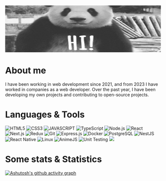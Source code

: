 ![HEADER](https://github.com/Nekitech/nekitech/blob/main/assets/hi-gif-4.gif)

# About me
I have been working in web development since 2021, and from 2023 I have worked in companies as a web developer. Over the past year, I have been developing my own projects and contributing to open-source projects.

# Languages & Tools
![HTML5](https://img.shields.io/badge/HTML5-000?style=for-the-badge&logo=html5)
![CSS3](https://img.shields.io/badge/CSS3-000?style=for-the-badge&logo=css3)
![JAVASCRIPT](https://img.shields.io/badge/JavaScript-000?style=for-the-badge&logo=javascript)
![TypeScript](https://img.shields.io/badge/TypeScript-000?style=for-the-badge&logo=typescript&logoColor=white)
![Node.js](https://img.shields.io/badge/Node.js-000?style=for-the-badge&logo=node.js)
![React](https://img.shields.io/badge/React-000?style=for-the-badge&logo=react)
![Next.js](https://img.shields.io/badge/Next-black?style=for-the-badge&logo=next.js&logoColor=white)
![Redux](https://img.shields.io/badge/Redux-000?style=for-the-badge&logo=redux)
![Git](https://img.shields.io/badge/Git-000?style=for-the-badge&logo=git)
![Express.js](https://img.shields.io/badge/Express.js-000?style=for-the-badge&logo=express)
![Docker](https://img.shields.io/badge/Docker-000?style=for-the-badge&logo=docker)
![PostgreSQL](https://img.shields.io/badge/PostgreSQL-000?style=for-the-badge&logo=postgresql)
![NestJS](https://img.shields.io/badge/NestJS-000?style=for-the-badge&logo=nestjs)
![React Native](https://img.shields.io/badge/React_Native-000?style=for-the-badge&logo=react)
![Linux](https://img.shields.io/badge/Linux-000?style=for-the-badge&logo=linux)
![AnimeJS](https://img.shields.io/badge/AnimeJS-000?style=for-the-badge&logo=anime.js)
![Unit Testing](https://img.shields.io/badge/Unit_Testing-000?style=for-the-badge)
<img src="https://img.shields.io/badge/react_native%20-%2320232a.svg?&style=for-the-badge&logo=react"/>

# Some stats & Statistics

[![Ashutosh's github activity graph](https://github-readme-activity-graph.vercel.app/graph?username=nekitech&theme=react-dark)](https://github.com/ashutosh00710/github-readme-activity-graph)
